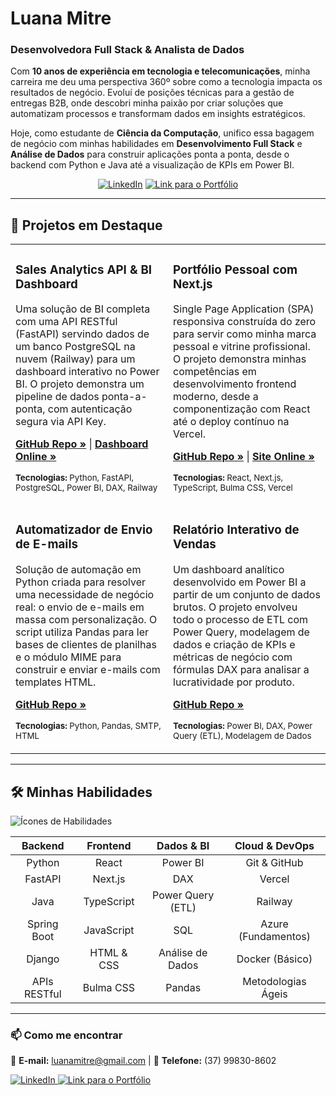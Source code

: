 # Luana Mitre 
### Desenvolvedora Full Stack & Analista de Dados

Com **10 anos de experiência em tecnologia e telecomunicações**, minha carreira me deu uma perspectiva 360º sobre como a tecnologia impacta os resultados de negócio. Evoluí de posições técnicas para a gestão de entregas B2B, onde descobri minha paixão por criar soluções que automatizam processos e transformam dados em insights estratégicos.

Hoje, como estudante de **Ciência da Computação**, unifico essa bagagem de negócio com minhas habilidades em **Desenvolvimento Full Stack** e **Análise de Dados** para construir aplicações ponta a ponta, desde o backend com Python e Java até a visualização de KPIs em Power BI.

<p align="center">
  <a href="https://www.linkedin.com/in/luana-mitre/" target="_blank"><img src="https://img.shields.io/badge/-LinkedIn-0077B5?style=for-the-badge&logo=linkedin&logoColor=white" alt="LinkedIn"></a>
<a href="https://my-portfolio-jet-one-93.vercel.app/" target="_blank">
    <img src="https://img.shields.io/badge/Portfólio-%238A2BE2?style=for-the-badge&logoColor=white" alt="Link para o Portfólio">
  </a>
</p>

---

## 🚀 Projetos em Destaque

<table>
  <tr>
    <td width="50%" valign="top">
      <h3>Sales Analytics API & BI Dashboard</h3>
      <p>Uma solução de BI completa com uma API RESTful (FastAPI) servindo dados de um banco PostgreSQL na nuvem (Railway) para um dashboard interativo no Power BI. O projeto demonstra um pipeline de dados ponta-a-ponta, com autenticação segura via API Key.</p>
      <p>
        <a href="URL_DO_REPOSITORIO_SALES_ANALYTICS"><strong>GitHub Repo »</strong></a> | 
        <a href="URL_DO_POWER_BI_PUBLICO"><strong>Dashboard Online »</strong></a>
      </p>
      <p><sub><strong>Tecnologias:</strong> Python, FastAPI, PostgreSQL, Power BI, DAX, Railway</sub></p>
    </td>
    <td width="50%" valign="top">
      <h3>Portfólio Pessoal com Next.js</h3>
      <p>Single Page Application (SPA) responsiva construída do zero para servir como minha marca pessoal e vitrine profissional. O projeto demonstra minhas competências em desenvolvimento frontend moderno, desde a componentização com React até o deploy contínuo na Vercel.</p>
      <p>
        <a href="https://github.com/LuuhMitre/my-portfolio"><strong>GitHub Repo »</strong></a> | 
        <a href="https://my-portfolio-jet-one-93.vercel.app/"><strong>Site Online »</strong></a>
      </p>
      <p><sub><strong>Tecnologias:</strong> React, Next.js, TypeScript, Bulma CSS, Vercel</sub></p>
    </td>
  </tr>
  <tr>
    <td width="50%" valign="top">
      <h3>Automatizador de Envio de E-mails</h3>
      <p>Solução de automação em Python criada para resolver uma necessidade de negócio real: o envio de e-mails em massa com personalização. O script utiliza Pandas para ler bases de clientes de planilhas e o módulo MIME para construir e enviar e-mails com templates HTML.</p>
      <p>
        <a href="https://github.com/LuuhMitre/email_sender"><strong>GitHub Repo »</strong></a>
      </p>
      <p><sub><strong>Tecnologias:</strong> Python, Pandas, SMTP, HTML</sub></p>
    </td>
    <td width="50%" valign="top">
      <h3>Relatório Interativo de Vendas</h3>
      <p>Um dashboard analítico desenvolvido em Power BI a partir de um conjunto de dados brutos. O projeto envolveu todo o processo de ETL com Power Query, modelagem de dados e criação de KPIs e métricas de negócio com fórmulas DAX para analisar a lucratividade por produto.</p>
      <p>
        <a href="https://github.com/LuuhMitre/relatorio_elegante_de_vendas_com_power_bi"><strong>GitHub Repo »</strong></a>
      </p>
      <p><sub><strong>Tecnologias:</strong> Power BI, DAX, Power Query (ETL), Modelagem de Dados</sub></p>
    </td>
  </tr>
</table>

---
## 🛠️ Minhas Habilidades

![Ícones de Habilidades](https://skillicons.dev/icons?i=python,react,postgres,git)

| Backend | Frontend | Dados & BI | Cloud & DevOps |
| :---: | :---: | :---: | :---: |
| Python | React | Power BI | Git & GitHub |
| FastAPI | Next.js | DAX | Vercel |
| Java | TypeScript | Power Query (ETL) | Railway |
| Spring Boot | JavaScript | SQL | Azure (Fundamentos)|
| Django | HTML & CSS | Análise de Dados | Docker (Básico) |
| APIs RESTful | Bulma CSS | Pandas | Metodologias Ágeis|



---

### 📫 Como me encontrar

📧 **E-mail:** luanamitre@gmail.com | 
📱 **Telefone:** (37) 99830-8602

<p align="left">
  <a href="https://www.linkedin.com/in/luana-mitre/" target="_blank">
    <img src="https://img.shields.io/badge/LinkedIn-0077B5?style=for-the-badge&logo=linkedin&logoColor=white" alt="LinkedIn"/>
  </a>
<a href="https://my-portfolio-jet-one-93.vercel.app/" target="_blank">
    <img src="https://img.shields.io/badge/Portfólio-%238A2BE2?style=for-the-badge&logoColor=white" alt="Link para o Portfólio">
  </a>
</p>
